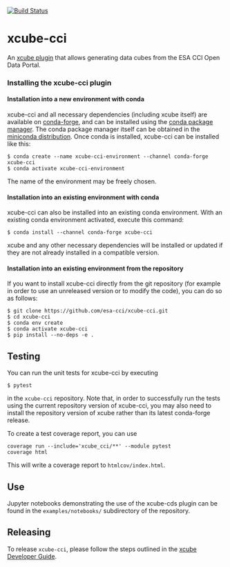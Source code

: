 [![Build Status](https://ci.appveyor.com/api/projects/status/7kum33o5g1osqg9l?svg=true)](https://ci.appveyor.com/project/bcdev/xcube-cci)

# xcube-cci

An [xcube plugin](https://xcube.readthedocs.io/en/latest/plugins.html) that allows 
generating data cubes from the ESA CCI Open Data Portal.

### Installing the xcube-cci plugin

#### Installation into a new environment with conda

xcube-cci and all necessary dependencies (including xcube itself) are available
on [conda-forge](https://conda-forge.org/), and can be installed using the
[conda package manager](https://docs.conda.io/projects/conda/en/latest/).
The conda package manager itself can be obtained in the [miniconda
distribution](https://docs.conda.io/en/latest/miniconda.html). 
Once conda is installed, xcube-cci can be installed like this:

```
$ conda create --name xcube-cci-environment --channel conda-forge xcube-cci
$ conda activate xcube-cci-environment
```

The name of the environment may be freely chosen.

#### Installation into an existing environment with conda

xcube-cci can also be installed into an existing conda environment.
With an existing conda environment activated, execute this command:

```
$ conda install --channel conda-forge xcube-cci
```

xcube and any other necessary dependencies will be installed or updated if they are not 
already installed in a compatible version.

#### Installation into an existing environment from the repository

If you want to install xcube-cci directly from the git repository (for example
in order to use an unreleased version or to modify the code), you can do so as follows:

```
$ git clone https://github.com/esa-cci/xcube-cci.git
$ cd xcube-cci
$ conda env create
$ conda activate xcube-cci
$ pip install --no-deps -e .
```

## Testing

You can run the unit tests for xcube-cci by executing

```
$ pytest
```

in the `xcube-cci` repository. Note that, in order to successfully run the
tests using the current repository version of xcube-cci, you may also need to
install the repository version of xcube rather than its latest conda-forge
release.

To create a test coverage report, you can use

```
coverage run --include='xcube_cci/**' --module pytest
coverage html
```

This will write a coverage report to `htmlcov/index.html`.

## Use

Jupyter notebooks demonstrating the use of the xcube-cds plugin can be found
in the `examples/notebooks/` subdirectory of the repository.

## Releasing

To release `xcube-cci`, please follow the steps outlined in the 
[xcube Developer Guide](https://github.com/dcs4cop/xcube/blob/master/docs/source/devguide.md#release-process).
